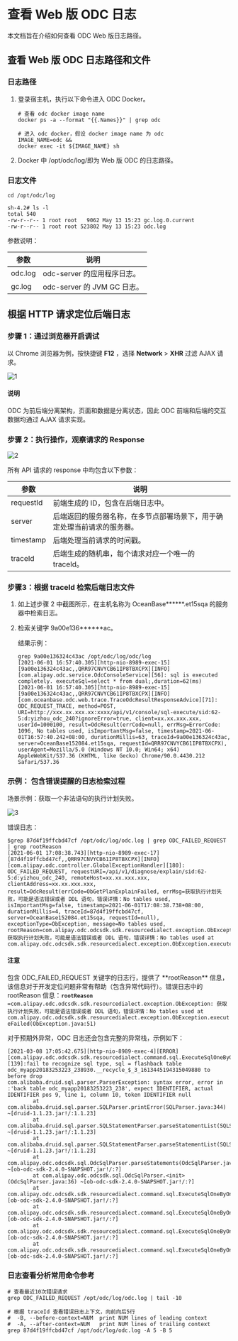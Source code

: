 # 查看 Web 版 ODC 日志

本文档旨在介绍如何查看 ODC Web 版日志路径。

## 查看 Web 版 ODC 日志路径和文件

### **日志路径** 

1. 登录宿主机，执行以下命令进入 ODC Docker。

   ```shell
   # 查看 odc docker image name
   docker ps -a --format "{{.Names}}" | grep odc
   
   # 进入 odc docker，假设 docker image name 为 odc
   IMAGE_NAME=odc &&
   docker exec -it ${IMAGE_NAME} sh
   ```

2. Docker 中 /opt/odc/log/即为 Web 版 ODC 的日志路径。

### **日志文件**

```shell
cd /opt/odc/log

sh-4.2# ls -l
total 540
-rw-r--r-- 1 root root   9062 May 13 15:23 gc.log.0.current
-rw-r--r-- 1 root root 523802 May 13 15:23 odc.log
```

参数说明：

| 参数      | 说明                      |
|---------|-------------------------|
| odc.log | odc-server 的应用程序日志。     |
| gc.log  | odc-server 的 JVM GC 日志。 |


## **根据 HTTP 请求定位后端日志**

### **步骤 1：通过浏览器开启调试** 

以 Chrome 浏览器为例，按快捷键 **F12** ，选择 **Network** > **XHR** 过滤 AJAX 请求。

![1](https://obbusiness-private.oss-cn-shanghai.aliyuncs.com/doc/img/odc/KB/2.database-connection/2.view-web-odc-log/1.png)

<main id="notice" type='explain'>
   <h4>说明</h4>
   <p>ODC 为前后端分离架构，页面和数据是分离状态，因此 ODC 前端和后端的交互数据均通过 AJAX 请求实现。</p>
</main> 

### 步骤 2：执行操作，观察请求的 Response

![2](https://obbusiness-private.oss-cn-shanghai.aliyuncs.com/doc/img/odc/KB/2.database-connection/2.view-web-odc-log/2.png)

所有 API 请求的 response 中均包含以下参数：

| 参数        | 说明                                   |
|-----------|--------------------------------------|
| requestId | 前端生成的 ID，包含在后端日志中。                   |
| server    | 后端返回的服务器名称，在多节点部署场景下，用于确定处理当前请求的服务器。 |
| timestamp | 后端处理当前请求的时间戳。                        |
| traceId   | 后端生成的随机串，每个请求对应一个唯一的 traceId。        |

### **步骤3：根据 traceId 检索后端日志文件** 

1. 如上述步骤 2 中截图所示，在主机名称为 OceanBase\*\*\*\*\*\*.et15sqa 的服务器中检索日志。

2. 检索关键字 9a00e136\*\*\*\*\*\*ac。


   结果示例：

   ```shell
   grep 9a00e136324c43ac /opt/odc/log/odc/log
   [2021-06-01 16:57:40.305][http-nio-8989-exec-15][9a00e136324c43ac,,QRR97CNVYCB61IP8TBXCPX][INFO][com.alipay.odc.service.OdcConsoleService][56]: sql is executed completely. executeSql=select * from dual;,duration=62(ms)
   [2021-06-01 16:57:40.305][http-nio-8989-exec-15][9a00e136324c43ac,,QRR97CNVYCB61IP8TBXCPX][INFO][com.oceanbase.odc.web.trace.TraceOdcResultResponseAdvice][71]: ODC_REQUEST_TRACE, method=POST, URI=http://xxx.xx.xxx.xx:xxxx/api/v1/console/sql-execute/sid:62-5:d:yizhou_odc_240?ignoreError=true, client=xx.xx.xxx.xxx, userId=1000100, result=OdcResult(errCode=null, errMsg=ErrorCode: 1096, No tables used, isImportantMsg=false, timestamp=2021-06-01T16:57:40.242+08:00, durationMillis=63, traceId=9a00e136324c43ac, server=OceanBase152084.et15sqa, requestId=QRR97CNVYCB61IP8TBXCPX), userAgent=Mozilla/5.0 (Windows NT 10.0; Win64; x64) AppleWebKit/537.36 (KHTML, like Gecko) Chrome/90.0.4430.212 Safari/537.36
   ```

### 示例： **包含错误提醒的日志检索过程** 

场景示例：获取一个非法语句的执行计划失败。

![3](https://obbusiness-private.oss-cn-shanghai.aliyuncs.com/doc/img/odc/KB/2.database-connection/2.view-web-odc-log/3.png)

错误日志：

```shell
$grep 87d4f19ffcbd47cf /opt/odc/log/odc.log | grep ODC_FAILED_REQUEST | grep rootReason
[2021-06-01 17:08:38.743][http-nio-8989-exec-17][87d4f19ffcbd47cf,,QRR97CNVYCB61IP8TBXCPX][INFO][com.alipay.odc.controller.GlobalExceptionHandler][180]: ODC_FAILED_REQUEST, requestURI=/api/v1/diagnose/explain/sid:62-5:d:yizhou_odc_240, remoteHost=xx.xx.xxx.xxx, clientAddress=xx.xx.xxx.xxx, result=OdcResult(errCode=ObGetPlanExplainFailed, errMsg=获取执行计划失败，可能是语法错误或者 DDL 语句，错误详情：No tables used, isImportantMsg=false, timestamp=2021-06-01T17:08:38.738+08:00, durationMillis=4, traceId=87d4f19ffcbd47cf, server=OceanBase152084.et15sqa, requestId=null), exceptionType=ObException, message=No tables used, rootReason=com.alipay.odc.odcsdk.sdk.resourcedialect.exception.ObException: 获取执行计划失败，可能是语法错误或者 DDL 语句，错误详情：No tables used at com.alipay.odc.odcsdk.sdk.resourcedialect.exception.ObException.executeFailed(ObException.java:51)
```

<main id="notice" type='notice'>
   <h4>注意</h4>
   <p>包含 ODC_FAILED_REQUEST 关键字的日志行，提供了 **rootReason** 信息，该信息对于开发定位问题非常有帮助（包含异常代码行）。错误日志中的 rootReason 信息：<code><strong>rootReason</strong> =com.alipay.odc.odcsdk.sdk.resourcedialect.exception.ObException: 获取执行计划失败，可能是语法错误或者 DDL 语句，错误详情：No tables used at com.alipay.odc.odcsdk.sdk.resourcedialect.exception.ObException.executeFailed(ObException.java:51)</code></p>
</main>

对于预期外异常，ODC 日志还会包含完整的异常栈，示例如下：

```shell
[2021-03-08 17:05:42.675][http-nio-8989-exec-4][ERROR][com.alipay.odc.odcsdk.sdk.resourcedialect.command.sql.ExecuteSqlOneByOneCommand][139]:fail to recognize sql type, sql = flashback table odc_myapp20183253223_238930.__recycle_$_3_1613445194315049880 to before drop
com.alibaba.druid.sql.parser.ParserException: syntax error, error in :'back table odc_myapp20183253223_238', expect IDENTIFIER, actual IDENTIFIER pos 9, line 1, column 10, token IDENTIFIER null
        at com.alibaba.druid.sql.parser.SQLParser.printError(SQLParser.java:344) ~[druid-1.1.23.jar!/:1.1.23]
        at com.alibaba.druid.sql.parser.SQLStatementParser.parseStatementList(SQLStatementParser.java:532) ~[druid-1.1.23.jar!/:1.1.23]
        at com.alibaba.druid.sql.parser.SQLStatementParser.parseStatementList(SQLStatementParser.java:171) ~[druid-1.1.23.jar!/:1.1.23]
        at com.alipay.odc.odcsdk.sql.OdcSqlParser.parseStatements(OdcSqlParser.java:99) ~[ob-odc-sdk-2.4.0-SNAPSHOT.jar!/:?]
        at com.alipay.odc.odcsdk.sql.OdcSqlParser.<init>(OdcSqlParser.java:36) ~[ob-odc-sdk-2.4.0-SNAPSHOT.jar!/:?]
        at com.alipay.odc.odcsdk.sdk.resourcedialect.command.sql.ExecuteSqlOneByOneCommand.recognizeSqlType(ExecuteSqlOneByOneCommand.java:130) [ob-odc-sdk-2.4.0-SNAPSHOT.jar!/:?]
        at com.alipay.odc.odcsdk.sdk.resourcedialect.command.sql.ExecuteSqlOneByOneCommand.doExecute(ExecuteSqlOneByOneCommand.java:109) [ob-odc-sdk-2.4.0-SNAPSHOT.jar!/:?]
        at com.alipay.odc.odcsdk.sdk.resourcedialect.command.sql.ExecuteSqlOneByOneCommand.doObMysql(ExecuteSqlOneByOneCommand.java:114) [ob-odc-sdk-2.4.0-SNAPSHOT.jar!/:?]
        at com.alipay.odc.odcsdk.sdk.resourcedialect.command.sql.ExecuteSqlOneByOneCommand.doObMysql(ExecuteSqlOneByOneCommand.java:27) [ob-odc-sdk-2.4.0-SNAPSHOT.jar!/:?]
```

### **日志查看分析常用命令参考**

```shell
# 查看最近10次错误请求
grep ODC_FAILED_REQUEST /opt/odc/log/odc.log | tail -10

# 根据 traceId 查看错误日志上下文，向前向后5行
#  -B, --before-context=NUM  print NUM lines of leading context
#  -A, --after-context=NUM   print NUM lines of trailing context
grep 87d4f19ffcbd47cf /opt/odc/log/odc.log -A 5 -B 5
```